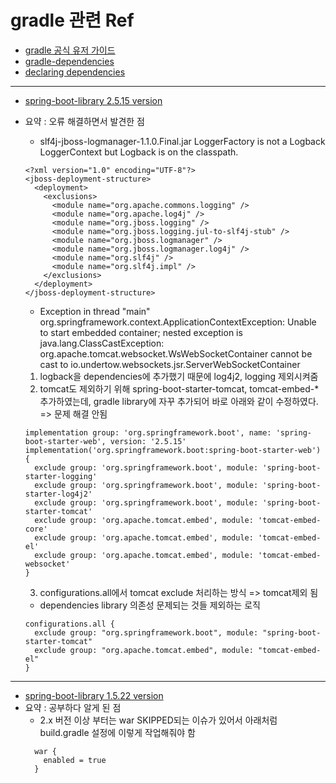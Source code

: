 # gradle 관련 Ref
- [gradle 공식 유저 가이드](https://docs.gradle.org/current/userguide/userguide.html)
- [gradle-dependencies](https://kwonnam.pe.kr/wiki/gradle/dependencies)
- [declaring dependencies](https://docs.gradle.org/current/userguide/declaring_dependencies.html)

---
- [spring-boot-library 2.5.15 version](https://mvnrepository.com/artifact/org.springframework.boot/spring-boot/2.5.15)
- 요약 : 오류 해결하면서 발견한 점
  - slf4j-jboss-logmanager-1.1.0.Final.jar LoggerFactory is not a Logback LoggerContext but Logback is on the classpath.   
  ```
  <?xml version="1.0" encoding="UTF-8"?>
  <jboss-deployment-structure>
    <deployment>
      <exclusions>
        <module name="org.apache.commons.logging" />
        <module name="org.apache.log4j" />
        <module name="org.jboss.logging" />
        <module name="org.jboss.logging.jul-to-slf4j-stub" />
        <module name="org.jboss.logmanager" />
        <module name="org.jboss.logmanager.log4j" />
        <module name="org.slf4j" />
        <module name="org.slf4j.impl" />
      </exclusions>
    </deployment>
  </jboss-deployment-structure>
  ```
  - Exception in thread "main" org.springframework.context.ApplicationContextException: Unable to start embedded container; nested exception is java.lang.ClassCastException: org.apache.tomcat.websocket.WsWebSocketContainer cannot be cast to io.undertow.websockets.jsr.ServerWebSocketContainer


  1. logback을 dependencies에 추가했기 때문에 log4j2, logging 제외시켜줌
  2. tomcat도 제외하기 위해 spring-boot-starter-tomcat, tomcat-embed-* 추가하였는데, gradle library에 자꾸 추가되어 바로 아래와 같이 수정하였다. => 문제 해결 안됨
  ```
  implementation group: 'org.springframework.boot', name: 'spring-boot-starter-web', version: '2.5.15'
  implementation('org.springframework.boot:spring-boot-starter-web') {
    exclude group: 'org.springframework.boot', module: 'spring-boot-starter-logging'
    exclude group: 'org.springframework.boot', module: 'spring-boot-starter-log4j2'
    exclude group: 'org.springframework.boot', module: 'spring-boot-starter-tomcat'
    exclude group: 'org.apache.tomcat.embed', module: 'tomcat-embed-core'
    exclude group: 'org.apache.tomcat.embed', module: 'tomcat-embed-el'
    exclude group: 'org.apache.tomcat.embed', module: 'tomcat-embed-websocket'
  }
  ```
  3. configurations.all에서 tomcat exclude 처리하는 방식 => tomcat제외 됨
    - dependencies library 의존성 문제되는 것들 제외하는 로직
  ```
  configurations.all {
    exclude group: "org.springframework.boot", module: "spring-boot-starter-tomcat"
    exclude group: "org.apache.tomcat.embed", module: "tomcat-embed-el"
  }
  ```
---
- [spring-boot-library 1.5.22 version](https://mvnrepository.com/artifact/org.springframework.boot/spring-boot/1.5.22.RELEASE)
- 요약 : 공부하다 알게 된 점
  - 2.x 버전 이상 부터는 war SKIPPED되는 이슈가 있어서 아래처럼 build.gradle 설정에 이렇게 작업해줘야 함
  ```
    war {
      enabled = true
    }
  ```
